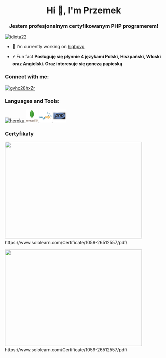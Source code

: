 <h1 align="center">Hi 👋, I'm Przemek</h1>
<h3 align="center">Jestem profesjonalnym certyfikowanym PHP programerem!</h3>

<p align="left"> <img src="https://komarev.com/ghpvc/?username=idixta22&label=Profile%20views&color=0e75b6&style=flat" alt="idixta22" /> </p>

- 🔭 I’m currently working on [highpvp](https://highpvp.pl/)

- ⚡ Fun fact **Posługuję się płynnie 4 językami Polski, Hiszpański, Włoski oraz Angielski. Oraz interesuje się genezą papieską**

<h3 align="left">Connect with me:</h3>
<p align="left">
<a href="https://discord.gg/gvhc28hxZr" target="blank"><img align="center" src="https://raw.githubusercontent.com/rahuldkjain/github-profile-readme-generator/master/src/images/icons/Social/discord.svg" alt="gvhc28hxZr" height="30" width="40" /></a>
</p>

<h3 align="left">Languages and Tools:</h3>
<p align="left"> <a href="https://heroku.com" target="_blank" rel="noreferrer"> <img src="https://www.vectorlogo.zone/logos/heroku/heroku-icon.svg" alt="heroku" width="40" height="40"/> </a> <a href="https://www.mongodb.com/" target="_blank" rel="noreferrer"> <img src="https://raw.githubusercontent.com/devicons/devicon/master/icons/mongodb/mongodb-original-wordmark.svg" alt="mongodb" width="40" height="40"/> </a> <a href="https://www.mysql.com/" target="_blank" rel="noreferrer"> <img src="https://raw.githubusercontent.com/devicons/devicon/master/icons/mysql/mysql-original-wordmark.svg" alt="mysql" width="40" height="40"/> </a> <a href="https://www.php.net" target="_blank" rel="noreferrer"> <img src="https://raw.githubusercontent.com/devicons/devicon/master/icons/php/php-original.svg" alt="php" width="40" height="40"/> </a> 

<h3>Certyfikaty </h3>

<p><img src="https://www.sololearn.com/Certificate/1059-26512557/jpg/" width="438" height="309"/> https://www.sololearn.com/Certificate/1059-26512557/pdf/</p>

<p align="right">
<p><img src="https://www.sololearn.com/Certificate/1059-26512557/jpg/" width="438" height="309"/> https://www.sololearn.com/Certificate/1059-26512557/pdf/</p> 
</p>

